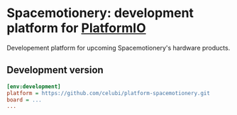# Spacemotionery: development platform for [PlatformIO](https://platformio.org)
Developement platform for upcoming Spacemotionery's hardware products.

## Development version

```ini
[env:development]
platform = https://github.com/celubi/platform-spacemotionery.git
board = ...
...
```
